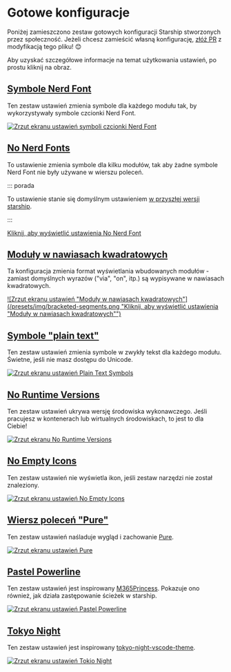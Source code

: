 # Gotowe konfiguracje

Poniżej zamieszczono zestaw gotowych konfiguracji Starship stworzonych przez społeczność. Jeżeli chcesz zamieścić własną konfigurację, [złóż PR](https://github.com/starship/starship/edit/master/docs/presets/README.md) z modyfikacją tego pliku! 😊

Aby uzyskać szczegółowe informacje na temat użytkowania ustawień, po prostu kliknij na obraz.

## [Symbole Nerd Font](./nerd-font.md)

Ten zestaw ustawień zmienia symbole dla każdego modułu tak, by wykorzystywały symbole czcionki Nerd Font.

[![Zrzut ekranu ustawień symboli czcionki Nerd Font](/presets/img/nerd-font-symbols.png "Kliknij, aby wyświetlić ustawienia symboli Nerd Font")](./nerd-font)

## [No Nerd Fonts](./no-nerd-font.md)

To ustawienie zmienia symbole dla kilku modułów, tak aby żadne symbole Nerd Font nie były używane w wierszu poleceń.

::: porada

To ustawienie stanie się domyślnym ustawieniem [w przyszłej wersji starship](https://github.com/starship/starship/pull/3544).

:::

[Kliknij, aby wyświetlić ustawienia No Nerd Font](./no-nerd-font)

## [Moduły w nawiasach kwadratowych](./bracketed-segments.md)

Ta konfiguracja zmienia format wyświetlania wbudowanych modułów - zamiast domyślnych wyrazów ("via", "on", itp.) są wypisywane w nawiasach kwadratowych.

[![Zrzut ekranu ustawień "Moduły w nawiasach kwadratowych"](/presets/img/bracketed-segments.png "Kliknij, aby wyświetlić ustawienia "Moduły w nawiasach kwadratowych"")](./bracketed-segments)

## [Symbole "plain text"](./plain-text.md)

Ten zestaw ustawień zmienia symbole w zwykły tekst dla każdego modułu. Świetne, jeśli nie masz dostępu do Unicode.

[![Zrzut ekranu ustawień Plain Text Symbols](/presets/img/plain-text-symbols.png "Kliknij, aby wyświetlić ustawienia symboli zwykłego tekstu")](./plain-text)

## [No Runtime Versions](./no-runtimes.md)

Ten zestaw ustawień ukrywa wersję środowiska wykonawczego.  Jeśli pracujesz w kontenerach lub wirtualnych środowiskach, to jest to dla Ciebie!

[![Zrzut ekranu No Runtime Versions](/presets/img/no-runtime-versions.png "Kliknij, aby wyświetlić ustawienia No Runtime Versions")](./no-runtimes)

## [No Empty Icons](./no-empty-icons.md)

Ten zestaw ustawień nie wyświetla ikon, jeśli zestaw narzędzi nie został znaleziony.

[![Zrzut ekranu ustawień No Empty Icons](/presets/img/no-empty-icons.png "Kliknij, aby wyświetlić ustawienia No Runtime Versions")](./no-empty-icons.md)

## [Wiersz poleceń "Pure"](./pure-preset.md)

Ten zestaw ustawień naśladuje wygląd i zachowanie  [Pure](https://github.com/sindresorhus/pure).

[![Zrzut ekranu ustawień Pure](/presets/img/pure-preset.png "Kliknij, aby wyświetlić ustawienia wiersza Pure")](./pure-preset)

## [Pastel Powerline](./pastel-powerline.md)

Ten zestaw ustawień jest inspirowany  [M365Princess](https://github.com/JanDeDobbeleer/oh-my-posh/blob/main/themes/M365Princess.omp.json). Pokazuje ono również, jak działa zastępowanie ścieżek w starship.

[![Zrzut ekranu ustawień Pastel Powerline](/presets/img/pastel-powerline.png "Kliknij, aby wyświetlić ustawienia wiersza Pure")](./pastel-powerline)

## [Tokyo Night](./tokyo-night.md)

Ten zestaw ustawień jest inspirowany [tokyo-night-vscode-theme](https://github.com/enkia/tokyo-night-vscode-theme).

[![Zrzut ekranu ustawień Tokio Night](/presets/img/tokyo-night.png "Kliknij, aby wyświetlić ustawienia Tokio Night")](./tokyo-night)
